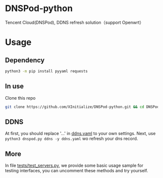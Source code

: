 # DNSPod-python
Tencent Cloud(DNSPod), DDNS refresh solution（support Openwrt）
# Usage
## Dependency
```bash
python3 -m pip install pyyaml requests
```
## In use
Clone this repo
```bash
git clone https://github.com/XInitialize/DNSPod-python.git && cd DNSPod-python
```
## DDNS
At first, you should replace '...' in [ddns.yaml](https://github.com/XInitialize/DNSPod-python/blob/main/ddns.yaml) to your own settings.
Next, use ``python3 dnspod.py ddns -y ddns.yaml`` wo refresh your dns record.

## More
In file [tests/test_servers.py](https://github.com/XInitialize/DNSPod-python/blob/main/tests/test_servers.py), we provide some basic usage sample for testing interfaces, you can uncomment these methods and try yourself.
